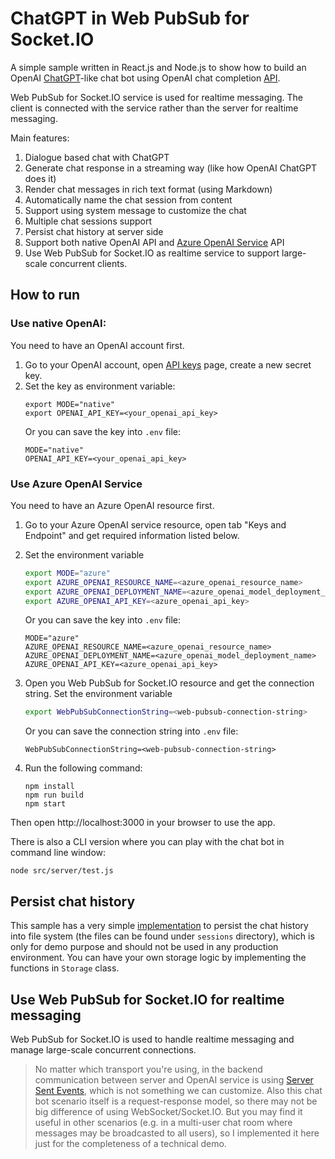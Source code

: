 # ChatGPT in Web PubSub for Socket.IO

A simple sample written in React.js and Node.js to show how to build an OpenAI [ChatGPT](https://chat.openai.com/)-like chat bot using OpenAI chat completion [API](https://platform.openai.com/docs/guides/chat).

Web PubSub for Socket.IO service is used for realtime messaging.
The client is connected with the service rather than the server for realtime messaging.

Main features:
1. Dialogue based chat with ChatGPT
2. Generate chat response in a streaming way (like how OpenAI ChatGPT does it)
3. Render chat messages in rich text format (using Markdown)
4. Automatically name the chat session from content
5. Support using system message to customize the chat
6. Multiple chat sessions support
7. Persist chat history at server side
8. Support both native OpenAI API and [Azure OpenAI Service](https://azure.microsoft.com/products/cognitive-services/openai-service) API
9. Use Web PubSub for Socket.IO as realtime service to support large-scale concurrent clients.

## How to run

### Use native OpenAI:
You need to have an OpenAI account first.

1. Go to your OpenAI account, open [API keys](https://platform.openai.com/account/api-keys) page, create a new secret key.
2. Set the key as environment variable:
   ```
   export MODE="native"
   export OPENAI_API_KEY=<your_openai_api_key>
   ```
   Or you can save the key into `.env` file:
   ```
   MODE="native"
   OPENAI_API_KEY=<your_openai_api_key>
   ```

### Use Azure OpenAI Service
You need to have an Azure OpenAI resource first.

1. Go to your Azure OpenAI service resource, open tab "Keys and Endpoint" and get required information listed below.
2. Set the environment variable
   ```bash
   export MODE="azure"
   export AZURE_OPENAI_RESOURCE_NAME=<azure_openai_resource_name>
   export AZURE_OPENAI_DEPLOYMENT_NAME=<azure_openai_model_deployment_name>
   export AZURE_OPENAI_API_KEY=<azure_openai_api_key>
   ```
   Or you can save the key into `.env` file:
   ```
   MODE="azure"
   AZURE_OPENAI_RESOURCE_NAME=<azure_openai_resource_name>
   AZURE_OPENAI_DEPLOYMENT_NAME=<azure_openai_model_deployment_name>
   AZURE_OPENAI_API_KEY=<azure_openai_api_key>
   ```

3. Open you Web PubSub for Socket.IO resource and get the connection string.
   Set the environment variable
   ```bash
   export WebPubSubConnectionString=<web-pubsub-connection-string>
   ```
   Or you can save the connection string into `.env` file:
   ```
   WebPubSubConnectionString=<web-pubsub-connection-string>
   ```

4. Run the following command:
   ```
   npm install
   npm run build
   npm start
   ```

Then open http://localhost:3000 in your browser to use the app.

There is also a CLI version where you can play with the chat bot in command line window:
```
node src/server/test.js
```

## Persist chat history

This sample has a very simple [implementation](src/server/storage.js) to persist the chat history into file system (the files can be found under `sessions` directory), which is only for demo purpose and should not be used in any production environment. You can have your own storage logic by implementing the functions in `Storage` class.

## Use Web PubSub for Socket.IO for realtime messaging

Web PubSub for Socket.IO is used to handle realtime messaging and manage large-scale concurrent connections.

> No matter which transport you're using, in the backend communication between server and OpenAI service is using [Server Sent Events](https://developer.mozilla.org/en-US/docs/Web/API/Server-sent_events), which is not something we can customize. Also this chat bot scenario itself is a request-response model, so there may not be big difference of using WebSocket/Socket.IO. But you may find it useful in other scenarios (e.g. in a multi-user chat room where messages may be broadcasted to all users), so I implemented it here just for the completeness of a technical demo.